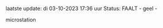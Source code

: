 laatste update: 
di 03-10-2023 17:36   uur 
Status: FAALT - geel - 
<div class="service Y">microstation</div>